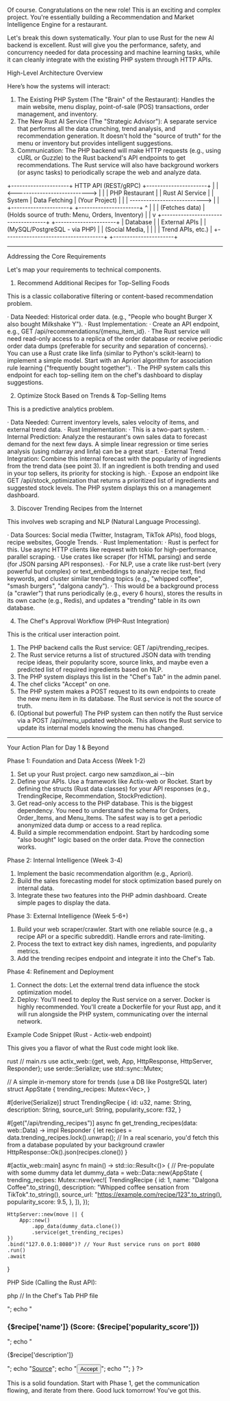 Of course. Congratulations on the new role! This is an exciting and complex project. You're essentially building a Recommendation and Market Intelligence Engine for a restaurant.

Let's break this down systematically. Your plan to use Rust for the new AI backend is excellent. Rust will give you the performance, safety, and concurrency needed for data processing and machine learning tasks, while it can cleanly integrate with the existing PHP system through HTTP APIs.

High-Level Architecture Overview

Here’s how the systems will interact:

1. The Existing PHP System (The "Brain" of the Restaurant): Handles the main website, menu display, point-of-sale (POS) transactions, order management, and inventory.
2. The New Rust AI Service (The "Strategic Advisor"): A separate service that performs all the data crunching, trend analysis, and recommendation generation. It doesn't hold the "source of truth" for the menu or inventory but provides intelligent suggestions.
3. Communication: The PHP backend will make HTTP requests (e.g., using cURL or Guzzle) to the Rust backend's API endpoints to get recommendations. The Rust service will also have background workers (or async tasks) to periodically scrape the web and analyze data.


+---------------------+      HTTP API (REST/gRPC)      +----------------------+
|                     | <--------------------------->  |                      |
|   PHP Restaurant    |                                |   Rust AI Service    |
|     System          |        Data Fetching           |     (Your Project)   |
|                     | --------------------------->   |                      |
+---------------------+                                +----------------------+
        ^                                                         |
        |                                                         |  (Fetches data)
        | (Holds source of truth: Menu, Orders, Inventory)        |
        |                                                         v
+------------------------------------+                 +----------------------+
|           Database                 |                 |   External APIs      |
| (MySQL/PostgreSQL - via PHP)       |                 | (Social Media,       |
|                                    |                 |  Trend APIs, etc.)   |
+------------------------------------+                 +----------------------+


---

Addressing the Core Requirements

Let's map your requirements to technical components.

1. Recommend Additional Recipes for Top-Selling Foods

This is a classic collaborative filtering or content-based recommendation problem.

· Data Needed: Historical order data. (e.g., "People who bought Burger X also bought Milkshake Y").
· Rust Implementation:
  · Create an API endpoint, e.g., GET /api/recommendations/{menu_item_id}.
  · The Rust service will need read-only access to a replica of the order database or receive periodic order data dumps (preferable for security and separation of concerns).
  · You can use a Rust crate like linfa (similar to Python's scikit-learn) to implement a simple model. Start with an Apriori algorithm for association rule learning ("frequently bought together").
  · The PHP system calls this endpoint for each top-selling item on the chef's dashboard to display suggestions.

2. Optimize Stock Based on Trends & Top-Selling Items

This is a predictive analytics problem.

· Data Needed: Current inventory levels, sales velocity of items, and external trend data.
· Rust Implementation:
  · This is a two-part system.
  · Internal Prediction: Analyze the restaurant's own sales data to forecast demand for the next few days. A simple linear regression or time series analysis (using ndarray and linfa) can be a great start.
  · External Trend Integration: Combine this internal forecast with the popularity of ingredients from the trend data (see point 3). If an ingredient is both trending and used in your top sellers, its priority for stocking is high.
  · Expose an endpoint like GET /api/stock_optimization that returns a prioritized list of ingredients and suggested stock levels. The PHP system displays this on a management dashboard.

3. Discover Trending Recipes from the Internet

This involves web scraping and NLP (Natural Language Processing).

· Data Sources: Social media (Twitter, Instagram, TikTok APIs), food blogs, recipe websites, Google Trends.
· Rust Implementation:
  · Rust is perfect for this. Use async HTTP clients like reqwest with tokio for high-performance, parallel scraping.
  · Use crates like scraper (for HTML parsing) and serde (for JSON parsing API responses).
  · For NLP, use a crate like rust-bert (very powerful but complex) or text_embeddings to analyze recipe text, find keywords, and cluster similar trending topics (e.g., "whipped coffee", "smash burgers", "dalgona candy").
  · This would be a background process (a "crawler") that runs periodically (e.g., every 6 hours), stores the results in its own cache (e.g., Redis), and updates a "trending" table in its own database.

4. The Chef's Approval Workflow (PHP-Rust Integration)

This is the critical user interaction point.

1. The PHP backend calls the Rust service: GET /api/trending_recipes.
2. The Rust service returns a list of structured JSON data with trending recipe ideas, their popularity score, source links, and maybe even a predicted list of required ingredients based on NLP.
3. The PHP system displays this list in the "Chef's Tab" in the admin panel.
4. The chef clicks "Accept" on one.
5. The PHP system makes a POST request to its own endpoints to create the new menu item in its database. The Rust service is not the source of truth.
6. (Optional but powerful) The PHP system can then notify the Rust service via a POST /api/menu_updated webhook. This allows the Rust service to update its internal models knowing the menu has changed.

---

Your Action Plan for Day 1 & Beyond

Phase 1: Foundation and Data Access (Week 1-2)

1. Set up your Rust project. cargo new samzdixon_ai --bin
2. Define your APIs. Use a framework like Actix-web or Rocket. Start by defining the structs (Rust data classes) for your API responses (e.g., TrendingRecipe, Recommendation, StockPrediction).
3. Get read-only access to the PHP database. This is the biggest dependency. You need to understand the schema for Orders, Order_Items, and Menu_Items. The safest way is to get a periodic anonymized data dump or access to a read replica.
4. Build a simple recommendation endpoint. Start by hardcoding some "also bought" logic based on the order data. Prove the connection works.

Phase 2: Internal Intelligence (Week 3-4)

1. Implement the basic recommendation algorithm (e.g., Apriori).
2. Build the sales forecasting model for stock optimization based purely on internal data.
3. Integrate these two features into the PHP admin dashboard. Create simple pages to display the data.

Phase 3: External Intelligence (Week 5-6+)

1. Build your web scraper/crawler. Start with one reliable source (e.g., a recipe API or a specific subreddit). Handle errors and rate-limiting.
2. Process the text to extract key dish names, ingredients, and popularity metrics.
3. Add the trending recipes endpoint and integrate it into the Chef's Tab.

Phase 4: Refinement and Deployment

1. Connect the dots: Let the external trend data influence the stock optimization model.
2. Deploy: You'll need to deploy the Rust service on a server. Docker is highly recommended. You'll create a Dockerfile for your Rust app, and it will run alongside the PHP system, communicating over the internal network.

Example Code Snippet (Rust - Actix-web endpoint)

This gives you a flavor of what the Rust code might look like.

rust
// main.rs
use actix_web::{get, web, App, HttpResponse, HttpServer, Responder};
use serde::Serialize;
use std::sync::Mutex;

// A simple in-memory store for trends (use a DB like PostgreSQL later)
struct AppState {
    trending_recipes: Mutex<Vec<TrendingRecipe>>,
}

#[derive(Serialize)]
struct TrendingRecipe {
    id: u32,
    name: String,
    description: String,
    source_url: String,
    popularity_score: f32,
}

#[get("/api/trending_recipes")]
async fn get_trending_recipes(data: web::Data<AppState>) -> impl Responder {
    let recipes = data.trending_recipes.lock().unwrap();
    // In a real scenario, you'd fetch this from a database populated by your background crawler
    HttpResponse::Ok().json(recipes.clone())
}

#[actix_web::main]
async fn main() -> std::io::Result<()> {
    // Pre-populate with some dummy data
    let dummy_data = web::Data::new(AppState {
        trending_recipes: Mutex::new(vec![
            TrendingRecipe {
                id: 1,
                name: "Dalgona Coffee".to_string(),
                description: "Whipped coffee sensation from TikTok".to_string(),
                source_url: "https://example.com/recipe/123".to_string(),
                popularity_score: 9.5,
            },
        ]),
    });

    HttpServer::new(move || {
        App::new()
            .app_data(dummy_data.clone())
            .service(get_trending_recipes)
    })
    .bind("127.0.0.1:8080")? // Your Rust service runs on port 8080
    .run()
    .await
}


PHP Side (Calling the Rust API):

php
// In the Chef's Tab PHP file
<?php
$rustServiceUrl = "http://localhost:8080/api/trending_recipes";
$trendingData = json_decode(file_get_contents($rustServiceUrl), true);

foreach ($trendingData as $recipe) {
    echo "<div class='recipe'>";
    echo "<h3>{$recipe['name']} (Score: {$recipe['popularity_score']})</h3>";
    echo "<p>{$recipe['description']}</p>";
    echo "<a href='{$recipe['source_url']}' target='_blank'>Source</a>";
    echo "<button onclick='acceptRecipe({$recipe['id']})'>Accept</button>";
    echo "</div>";
}
?>


This is a solid foundation. Start with Phase 1, get the communication flowing, and iterate from there. Good luck tomorrow! You've got this.

